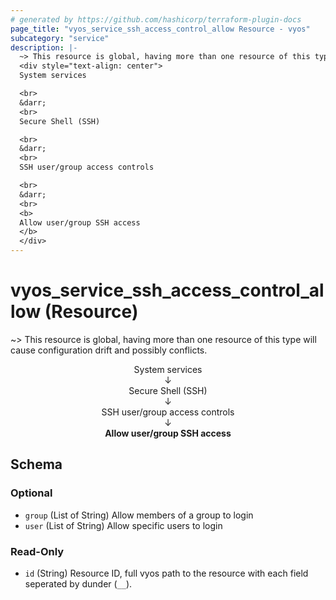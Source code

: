 ```yaml
---
# generated by https://github.com/hashicorp/terraform-plugin-docs
page_title: "vyos_service_ssh_access_control_allow Resource - vyos"
subcategory: "service"
description: |-
  ~> This resource is global, having more than one resource of this type will cause configuration drift and possibly conflicts.
  <div style="text-align: center">
  System services

  <br>
  &darr;
  <br>
  Secure Shell (SSH)

  <br>
  &darr;
  <br>
  SSH user/group access controls

  <br>
  &darr;
  <br>
  <b>
  Allow user/group SSH access
  </b>
  </div>
---
```


# vyos_service_ssh_access_control_allow (Resource)

~> This resource is global, having more than one resource of this type will cause configuration drift and possibly conflicts.

<div style="text-align: center">
System services

<br>
&darr;
<br>
Secure Shell (SSH)

<br>
&darr;
<br>
SSH user/group access controls

<br>
&darr;
<br>
<b>
Allow user/group SSH access
</b>
</div>



<!-- schema generated by tfplugindocs -->
## Schema

### Optional

- `group` (List of String) Allow members of a group to login
- `user` (List of String) Allow specific users to login

### Read-Only

- `id` (String) Resource ID, full vyos path to the resource with each field seperated by dunder (`__`).
